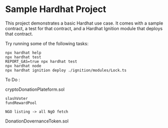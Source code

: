 # Sample Hardhat Project

This project demonstrates a basic Hardhat use case. It comes with a sample contract, a test for that contract, and a Hardhat Ignition module that deploys that contract.

Try running some of the following tasks:

```shell
npx hardhat help
npx hardhat test
REPORT_GAS=true npx hardhat test
npx hardhat node
npx hardhat ignition deploy ./ignition/modules/Lock.ts
```

To Do :

cryptoDonationPlateform.sol
```
slashVoter
fundRewardPool

NGO listing -> all NgO fetch

```

DonationDovernanceToken.sol
```
```